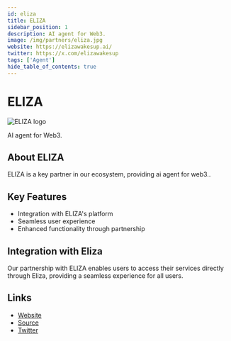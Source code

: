 ```yaml
---
id: eliza
title: ELIZA
sidebar_position: 1
description: AI agent for Web3.
image: /img/partners/eliza.jpg
website: https://elizawakesup.ai/
twitter: https://x.com/elizawakesup
tags: ['Agent']
hide_table_of_contents: true
---
```


# ELIZA

<div className="partner-logo">
  <img src="/img/partners/eliza.jpg" alt="ELIZA logo" />
</div>

AI agent for Web3.

## About ELIZA

ELIZA is a key partner in our ecosystem, providing ai agent for web3..

## Key Features

- Integration with ELIZA's platform
- Seamless user experience
- Enhanced functionality through partnership

## Integration with Eliza

Our partnership with ELIZA enables users to access their services directly through Eliza, providing a seamless experience for all users.

## Links

- [Website](https://elizawakesup.ai/)
- [Source](https://elizawakesup.ai/)
- [Twitter](https://x.com/elizawakesup)
